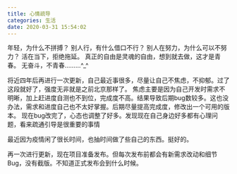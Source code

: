 ```yaml
---
title: 心情疏导
categories: 生活
date: 2020-03-31 15:54:02
---
```


年轻，为什么不拼搏？
别人行，有什么借口不行？
别人在努力，为什么可以不努力？
活在当下，拒绝拖延。
真正的自由是灵魂的自由，想到就去做，这才是青春。
无奋斗，不青春………^_^

将近四年后再进行一次更新，自己最近事很多，尽量让自己不焦虑，不抑郁。过了这段就好了，强度无非就是之前北京那样了。
焦虑主要是因为自己开发时需求不明晰，加上赶进度自测也不到位，完成度不高。结果导致后期bug数较多。这也没办法，需求和进度自己也不太好掌握。后期尽量提高完成度，修改出一个可用的版本。
现在bug改完了，心态也调整了好多。发现现在自己身边好多都有心理问题，看来疏通引导是很重要的事情

最近因为疫情闲了很长时间，也抽时间做了些自己的东西。挺好的。

再一次进行更新，现在项目准备发布。但每次发布前都会有新需求改动和细节Bug，没有截版。不知道正式发布会到什么时候。